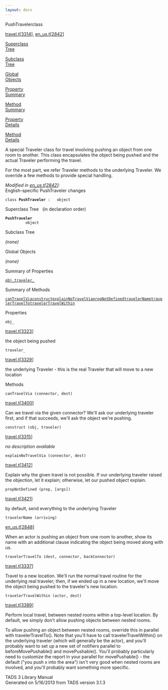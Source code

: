 ```yaml
---
layout: docs
---
```

<span class="title">PushTraveler</span><span class="type">class</span>

[travel.t](../file/travel.t.html)\[[3314](../source/travel.t.html#3314)\],
[en_us.t](../file/en_us.t.html)\[[2842](../source/en_us.t.html#2842)\]

[Superclass  
Tree](#_SuperClassTree_)

[Subclass  
Tree](#_SubClassTree_)

[Global  
Objects](#_ObjectSummary_)

[Property  
Summary](#_PropSummary_)

[Method  
Summary](#_MethodSummary_)

[Property  
Details](#_Properties_)

[Method  
Details](#_Methods_)



A special Traveler class for travel involving pushing an object from one
room to another. This class encapsulates the object being pushed and the
actual Traveler performing the travel.

For the most part, we refer Traveler methods to the underlying Traveler.
We override a few methods to provide special handling.

*Modified in
[en_us.t](../file/en_us.t.html)\[[2842](../source/en_us.t.html#2842)\]:*  
English-specific PushTraveler changes

`class `**`PushTraveler`**` :   object`



<span id="_SuperClassTree_"></span>



<span class="hdln">Superclass Tree</span>   (in declaration order)



**`PushTraveler`**  
`         object`  
<span id="_SubClassTree_"></span>



<span class="hdln">Subclass Tree</span>  



*(none)* <span id="_ObjectSummary_"></span>



<span class="hdln">Global Objects</span>  



*(none)* <span id="_PropSummary_"></span>



<span class="hdln">Summary of Properties</span>  



[`obj_`](#obj_)[`traveler_`](#traveler_)

<span id="_MethodSummary_"></span>



<span class="hdln">Summary of Methods</span>  



[`canTravelVia`](#canTravelVia)[`construct`](#construct)[`explainNoTravelVia`](#explainNoTravelVia)[`propNotDefined`](#propNotDefined)[`travelerName`](#travelerName)[`travelerTravelTo`](#travelerTravelTo)[`travelerTravelWithin`](#travelerTravelWithin)

<span id="_Properties_"></span>



<span class="hdln">Properties</span>  



<span id="obj_"></span>

`obj_`

[travel.t](../file/travel.t.html)\[[3323](../source/travel.t.html#3323)\]



the object being pushed



<span id="traveler_"></span>

`traveler_`

[travel.t](../file/travel.t.html)\[[3329](../source/travel.t.html#3329)\]



the underlying Traveler - this is the real Traveler that will move to a
new location



<span id="_Methods_"></span>



<span class="hdln">Methods</span>  



<span id="canTravelVia"></span>

`canTravelVia (connector, dest)`

[travel.t](../file/travel.t.html)\[[3400](../source/travel.t.html#3400)\]



Can we travel via the given connector? We'll ask our underlying traveler
first, and if that succeeds, we'll ask the object we're pushing.



<span id="construct"></span>

`construct (obj, traveler)`

[travel.t](../file/travel.t.html)\[[3315](../source/travel.t.html#3315)\]



*no description available*



<span id="explainNoTravelVia"></span>

`explainNoTravelVia (connector, dest)`

[travel.t](../file/travel.t.html)\[[3412](../source/travel.t.html#3412)\]



Explain why the given travel is not possible. If our underlying traveler
raised the objection, let it explain; otherwise, let our pushed object
explain.



<span id="propNotDefined"></span>

`propNotDefined (prop, [args])`

[travel.t](../file/travel.t.html)\[[3421](../source/travel.t.html#3421)\]



by default, send everything to the underlying Traveler



<span id="travelerName"></span>

`travelerName (arriving)`

[en_us.t](../file/en_us.t.html)\[[2848](../source/en_us.t.html#2848)\]



When an actor is pushing an object from one room to another, show its
name with an additional clause indicating the object being moved along
with us.



<span id="travelerTravelTo"></span>

`travelerTravelTo (dest, connector, backConnector)`

[travel.t](../file/travel.t.html)\[[3337](../source/travel.t.html#3337)\]



Travel to a new location. We'll run the normal travel routine for the
underlying real traveler; then, if we ended up in a new location, we'll
move the object being pushed to the traveler's new location.



<span id="travelerTravelWithin"></span>

`travelerTravelWithin (actor, dest)`

[travel.t](../file/travel.t.html)\[[3389](../source/travel.t.html#3389)\]



Perform local travel, between nested rooms within a top-level location.
By default, we simply don't allow pushing objects between nested rooms.

To allow pushing an object between nested rooms, override this in
parallel with travelerTravelTo(). Note that you'll have to call
travelerTravelWithin() on the underlying traveler (which will generally
be the actor), and you'll probably want to set up a new set of notifiers
parallel to beforeMovePushable() and movePushable(). You'll probably
particularly need to customize the report in your parallel for
movePushable() - the default ("you push x into the area") isn't very
good when nested rooms are involved, and you'll probably want something
more specific.





TADS 3 Library Manual  
Generated on 5/16/2013 from TADS version 3.1.3


